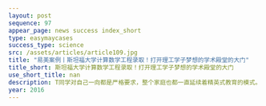 ```yaml
---
layout: post
sequence: 97
appear_page: news success index_short
type: easymaycases
success_type: science
src: /assets/articles/article109.jpg
title: "易美案例丨斯坦福大学计算数学工程录取！打开理工学子梦想的学术殿堂的大门"
title_short: 斯坦福大学计算数学工程录取！打开理工学子梦想的学术殿堂的大门
use_short_title: nan
description: T同学对自己一向都是严格要求，整个家庭也都一直延续着精英式教育的模式。自然而然，T同学对自己的未来十分重视，多次与父母，导师进行了交流。就读于TOP30美国院校计算机工程专业的T同学十分看好这个专业的前景，在有了申研进一步深造的计划之后，货比三家，最终，在大三下，签约了易美的圆梦名校VIP计划。
year: 2016
---
```


